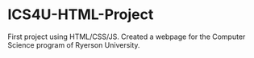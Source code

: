 # ICS4U-HTML-Project
First project using HTML/CSS/JS. Created a webpage for the Computer Science program of Ryerson University.

